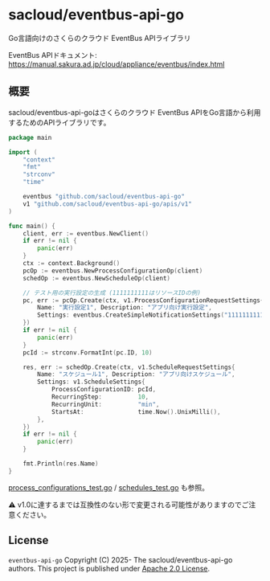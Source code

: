 # sacloud/eventbus-api-go

Go言語向けのさくらのクラウド EventBus APIライブラリ

EventBus APIドキュメント: https://manual.sakura.ad.jp/cloud/appliance/eventbus/index.html

## 概要

sacloud/eventbus-api-goはさくらのクラウド EventBus APIをGo言語から利用するためのAPIライブラリです。

```go
package main

import (
    "context"
    "fmt"
    "strconv"
    "time"

    eventbus "github.com/sacloud/eventbus-api-go"
    v1 "github.com/sacloud/eventbus-api-go/apis/v1"
)

func main() {
    client, err := eventbus.NewClient()
    if err != nil {
        panic(err)
    }
    ctx := context.Background()
    pcOp := eventbus.NewProcessConfigurationOp(client)
    schedOp := eventbus.NewScheduleOp(client)

    // テスト用の実行設定の生成 (1111111111はリソースIDの例)
    pc, err := pcOp.Create(ctx, v1.ProcessConfigurationRequestSettings{
        Name: "実行設定1", Description: "アプリ向け実行設定",
        Settings: eventbus.CreateSimpleNotificationSettings("1111111111", "Hello"),
    })
    if err != nil {
        panic(err)
    }
    pcId := strconv.FormatInt(pc.ID, 10)

    res, err := schedOp.Create(ctx, v1.ScheduleRequestSettings{
        Name: "スケジュール1", Description: "アプリ向けスケジュール",
        Settings: v1.ScheduleSettings{
            ProcessConfigurationID: pcId,
            RecurringStep:          10,
            RecurringUnit:          "min",
            StartsAt:               time.Now().UnixMilli(),
        },
    })
    if err != nil {
        panic(err)
    }

    fmt.Println(res.Name)
}
```

[process_configurations_test.go](./process_configurations_test.go) / [schedules_test.go](./schedules_test.go) も参照。

:warning:  v1.0に達するまでは互換性のない形で変更される可能性がありますのでご注意ください。

## License

`eventbus-api-go` Copyright (C) 2025- The sacloud/eventbus-api-go authors.
This project is published under [Apache 2.0 License](LICENSE).
